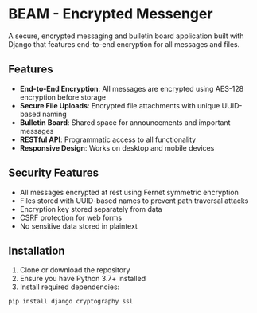 # BEAM - Encrypted Messenger

A secure, encrypted messaging and bulletin board application built with Django that features end-to-end encryption for all messages and files.

## Features

- **End-to-End Encryption**: All messages are encrypted using AES-128 encryption before storage
- **Secure File Uploads**: Encrypted file attachments with unique UUID-based naming
- **Bulletin Board**: Shared space for announcements and important messages
- **RESTful API**: Programmatic access to all functionality
- **Responsive Design**: Works on desktop and mobile devices

## Security Features

- All messages encrypted at rest using Fernet symmetric encryption
- Files stored with UUID-based names to prevent path traversal attacks
- Encryption key stored separately from data
- CSRF protection for web forms
- No sensitive data stored in plaintext

## Installation

1. Clone or download the repository
2. Ensure you have Python 3.7+ installed
3. Install required dependencies:

```bash
pip install django cryptography ssl